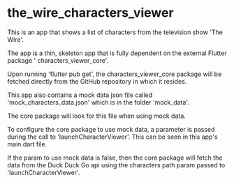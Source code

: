 # the_wire_characters_viewer
This is an app that shows a list of characters from the television show 'The Wire'.

The app is a thin, skeleton app that is fully dependent on the external Flutter package '
characters_viewer_core'.

Upon running 'flutter pub get', the characters_viewer_core package will be fetched directly from the
GitHub repository in which it resides.

This app also contains a mock data json file called 'mock_characters_data.json' which is in the
folder 'mock_data'.

The core package will look for this file when using mock data.

To configure the core package to use mock data, a parameter is passed during the call
to 'launchCharacterViewer'. This can be seen in this app's main.dart file.

If the param to use mock data is false, then the core package will fetch the data from
the Duck Duck Go api using the characters path param passed to 'launchCharacterViewer'.

